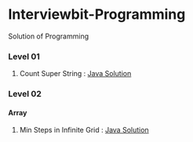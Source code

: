 # Interviewbit-Programming
Solution of Programming


### Level 01

1. Count Super String : [Java Solution](https://github.com/mohitsingla123/Interviewbit-Programming/blob/master/Level%2001/CheckSuperString.java)


### Level 02

#### Array

1. Min Steps in Infinite Grid : [Java Solution](https://github.com/mohitsingla123/Interviewbit-Programming/blob/master/Level%2002/Arrays/Min_steps_in_infinite_grid.java)
